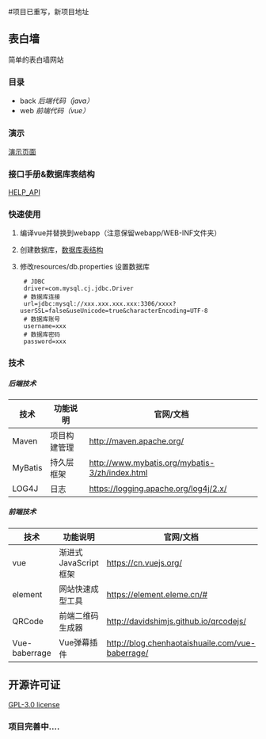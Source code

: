 #项目已重写，新项目地址[](https://github.com/constStar/wall)


## 表白墙

简单的表白墙网站



### 目录

- back   *后端代码（java）*
- web   *前端代码（vue）*



### 演示

[演示页面](http://biaobai.xiaoxiaoge.cn)



### 接口手册&数据库表结构

[HELP_API](/HELP_API.md)



### 快速使用

1. 编译vue并替换到webapp（注意保留webapp/WEB-INF文件夹）

2. 创建数据库，[数据库表结构](/HELP_API.md#数据库表结构)

3. 修改resources/db.properties 设置数据库

	```properties
	 # JDBC
	 driver=com.mysql.cj.jdbc.Driver
	 # 数据库连接
	 url=jdbc:mysql://xxx.xxx.xxx.xxx:3306/xxxx?userSSL=false&useUnicode=true&characterEncoding=UTF-8
	 # 数据库账号
	 username=xxx
	 # 数据库密码
	 password=xxx
	```



### 技术

##### 后端技术

| 技术    | 功能说明     | 官网/文档                                      |
| ------- | ------------ | ---------------------------------------------- |
| Maven   | 项目构建管理 | http://maven.apache.org/                       |
| MyBatis | 持久层框架   | http://www.mybatis.org/mybatis-3/zh/index.html |
| LOG4J   | 日志         | https://logging.apache.org/log4j/2.x/          |

##### 前端技术

| 技术          | 功能说明               | 官网/文档                                        |
| ------------- | ---------------------- | ------------------------------------------------ |
| vue           | 渐进式 JavaScript 框架 | https://cn.vuejs.org/                            |
| element       | 网站快速成型工具       | https://element.eleme.cn/#                       |
| QRCode        | 前端二维码生成器       | http://davidshimjs.github.io/qrcodejs/           |
| Vue-baberrage | Vue弹幕插件            | http://blog.chenhaotaishuaile.com/vue-baberrage/ |



## 开源许可证

[GPL-3.0 license](/LICENSE)



### 项目完善中....
